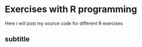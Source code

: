 # Exercises with R programming
Here i will post my source code for different R exercises

## subtitle
